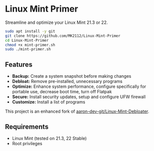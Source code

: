 # Linux Mint Primer

Streamline and optimize your Linux Mint 21.3 or 22.

```bash
sudo apt install -y git
git clone https://github.com/MK2112/Linux-Mint-Primer
cd Linux-Mint-Primer
chmod +x mint-primer.sh
sudo ./mint-primer.sh
```

## Features

- **Backup:** Create a system snapshot before making changes
- **Debloat:** Remove pre-installed, unnecessary programs
- **Optimize:** Enhance system performance, configure specifically for portable use, decrease boot time, turn off Flatpak
- **Secure:** Install security updates, setup and configure UFW firewall
- **Customize:** Install a list of programs

This project is an enhanced fork of [aaron-dev-git/Linux-Mint-Debloater](https://github.com/aaron-dev-git/Linux-Mint-Debloater).

## Requirements

- Linux Mint (tested on 21.3, 22 Stable)
- Root privileges
